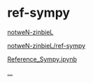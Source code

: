 # ref-sympy

[notweN-zinbieL](http://nbviewer.jupyter.org/github/notweN-zinbieL/)

[notweN-zinbieL/ref-sympy](http://nbviewer.jupyter.org/github/notweN-zinbieL/ref-sympy)

[Reference_Sympy.ipynb](http://nbviewer.jupyter.org/github/notweN-zinbieL/ref-sympy/blob/master/Reference_Sympy.ipynb)

[...](https://nbviewer.jupyter.org/github/ipython/ipython/blob/master/examples/IPython%20Kernel/SymPy.ipynb)
